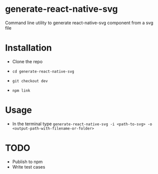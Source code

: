 # generate-react-native-svg

Command line utility to generate react-native-svg component from a svg file

# Installation

* Clone the repo

* `cd generate-react-native-svg`

* `git checkout dev`

* `npm link`

# Usage

* In the terminal type `generate-react-native-svg -i <path-to-svg> -o <output-path-with-filename-or-folder>`

# TODO

* Publish to npm
* Write test cases
